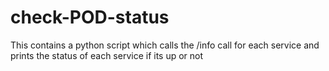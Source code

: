 # check-POD-status
This contains a python script which calls the /info call for each service and prints the status of each service if its up or not
